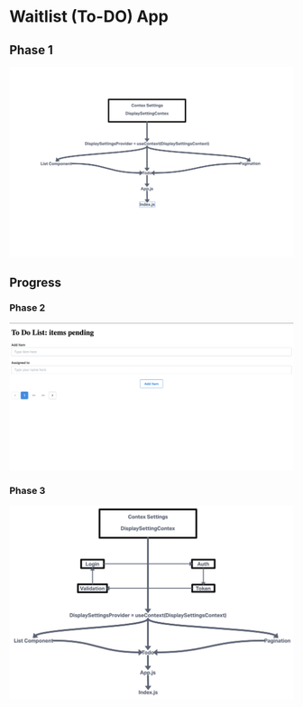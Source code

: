 # Waitlist (To-DO) App

## Phase 1

![Phase 1](/Phase1.png)

## Progress

### Phase 2

![Phase 2](/phase2.png)

### Phase 3

![Phase 3](/phase3.png)